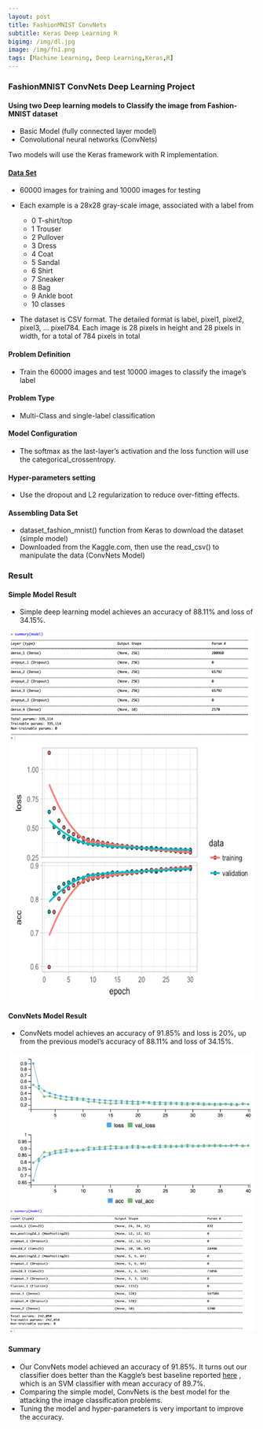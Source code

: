 ```yaml
---
layout: post
title: FashionMNIST ConvNets
subtitle: Keras Deep Learning R
bigimg: /img/dl.jpg
image: /img/fn1.png
tags: [Machine Learning, Deep Learning,Keras,R]
---
```

### FashionMNIST ConvNets Deep Learning Project    
#### Using two Deep learning models to Classify the image from Fashion-MNIST dataset
- Basic Model (fully connected layer model)
- Convolutional neural networks (ConvNets)

Two models will use the Keras framework with R implementation.

#### [Data Set](https://www.kaggle.com/zalando-research/fashionmnist/data)

- 60000 images for training and 10000 images for testing
- Each example is a 28x28 gray-scale image, associated with a label from 
   + 0 T-shirt/top
   + 1 Trouser
   + 2 Pullover
   + 3 Dress
   + 4 Coat
   + 5 Sandal
   + 6 Shirt
   + 7 Sneaker
   + 8 Bag
   + 9 Ankle boot 
   + 10 classes 

- The dataset is CSV format. The detailed format is label, pixel1, pixel2, pixel3, ... pixel784. Each image is 28 pixels in height and 28 pixels in width, for a total of 784 pixels in total 

#### Problem Definition
   - Train the 60000 images and test 10000 images to classify the image’s label
#### Problem Type
   - Multi-Class and single-label classification
#### Model Configuration
   - The softmax as the last-layer’s activation and the loss function will use the categorical_crossentropy. 
#### Hyper-parameters setting
   - Use the dropout and L2 regularization to reduce over-fitting effects.
#### Assembling Data Set   
  - dataset_fashion_mnist() function from Keras to download the dataset (simple model)
  - Downloaded from the Kaggle.com, then use the read_csv() to manipulate the data (ConvNets Model)
 
 
   
### Result
#### Simple Model Result
  - Simple deep learning model achieves an accuracy of 88.11% and loss of 34.15%.

![sim0](/img/plot_image/sim_0.png)
![sim1](/img/plot_image/sim1.png)
    
#### ConvNets Model Result  
 - ConvNets model achieves an accuracy of 91.85% and loss is 20%, up from the previous model’s accuracy of 88.11% and   loss of 34.15%. 

![con](/img/plot_image/simple_res.png)
![con1](/img/plot_image/simple_res2.png)

#### Summary
- Our ConvNets model achieved an accuracy of 91.85%. It turns out our classifier does better than the Kaggle’s best baseline reported [here](https://www.kaggle.com/zalando-research/fashionmnist/data) , which is an SVM classifier with mean accuracy of 89.7%.
- Comparing the simple model, ConvNets is the best model for the attacking the image classification problems.  
- Tuning the model and hyper-parameters is very important to improve the accuracy.


     

